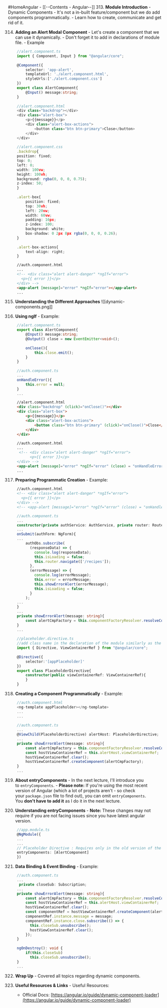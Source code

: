 #HomeAngular - [[--Contents - Angular--]]
313. **Module Introduction**
	- Dynamic Components
	- It's not a in-built feature/component but we do add components programmatically.
	- Learn how to create, communicate and get rid of it.

314. **Adding an Alert Modal Component**
	- Let's create a component that we can use it dynamically.
	- Don't forget it to add in declarations of module file.
	- Example
``` ts
	//alert.component.ts
	import { Component, Input } from "@angular/core";
	
	@Component({
	    selector: 'app-alert',
	    templateUrl: './alert.component.html',
	    styleUrls:['./alert.component.css']
	})
	export class AlertComponent{
	    @Input() message:string;
	}
	
	//alert.component.html
	<div class="backdrop"></div>
	<div class="alert-box">
	    <p>{{message}}</p>
	    <div class="alert-box-actions">
	        <button class="btn btn-primary">Close</button>
	    </div>
	</div>
	
	//alert.component.css
	.backdrop{
    position: fixed;
    top: 0;
    left: 0;
    width: 100vw;
    height: 100vh;
    background: rgba(0, 0, 0, 0.75);
    z-index: 50;
	}
	
	.alert-box{
	    position: fixed;
	    top: 30vh;
	    left: 20vw;
	    width: 60vw;
	    padding: 16px;
	    z-index: 100;
	    background: white;
	    box-shadow: 0 2px 8px rgba(0, 0, 0, 0.26);
	}
	
	.alert-box-actions{
	    text-align: right;
	}
```
``` html
	//auth.component.html
	...
	<!-- <div class="alert alert-danger" *ngIf="error">
      <p>{{ error }}</p>
	</div> -->
    <app-alert [message]="error" *ngIf="error"></app-alert>
	...
```

315. **Understanding the Different Approaches** ![[dynamic-components.png]]

316. **Using ngIf**
	- Example:
``` ts
	//alert.component.ts
	export class AlertComponent{
	    @Input() message:string;
	    @Output() close = new EventEmitter<void>();
	
	    onClose(){
	        this.close.emit();
	    }
	}
	
	//auth.component.ts
	...
	onHandleError(){
	    this.error = null;
	}
	...
```
``` HTML
	//alert.component.html
	<div class="backdrop" (click)="onClose()"></div>
	<div class="alert-box">
	    <p>{{message}}</p>
	    <div class="alert-box-actions">
	        <button class="btn btn-primary" (click)="onClose()">Close</button>
	    </div>
	</div>
	
	//auth.component.html
	...
	 <!-- <div class="alert alert-danger" *ngIf="error">
	      <p>{{ error }}</p>
	</div> -->
	<app-alert [message]="error" *ngIf="error" (close) = "onHandleError()"></app-alert>
	...
```

317. **Preparing Programmatic Creation**
	- Example:
``` html
	//auth.component.html
    <!-- <div class="alert alert-danger" *ngIf="error">
      <p>{{ error }}</p>
    </div> -->
    <!-- <app-alert [message]="error" *ngIf="error" (close) = "onHandleError()"></app-alert> -->
```
``` ts
	//auth.component.ts
	...
	constructor(private authService: AuthService, private router: Router, private componentFactoryResolver: ComponentFactoryResolver) {}
	...
	onSubmit(authForm: NgForm){
	...
		authObs.subscribe(
	      (responseData) => {
	        console.log(responseData);
	        this.isLoading = false;
	        this.router.navigate(['/recipes']);
	      },
	      (errorMessage) => {
	        console.log(errorMessage);
	        this.error = errorMessage;
	        this.showErrorAlert(errorMessage);
	        this.isLoading = false;
	      }
	    );
	...
	}
	...
	private showErrorAlert(message: string){
	    const alertCmpFactory = this.componentFactoryResolver.resolveComponentFactory(AlertComponent);
	}
	...
	
	//placeholder.directive.ts
	//add class name in the declaration of the module similarly as the components
	import { Directive, ViewContainerRef } from "@angular/core";
	
	@Directive({
	    selector:'[appPlaceholder]'
	})
	export class PlaceholderDirective{
	    constructor(public viewContainerRef: ViewContainerRef){
	    }
	}
```

318. **Creating a Component Programmatically**
	- Example:
``` ts
	//auth.component.html
	<ng-template appPlaceholder></ng-template>
	...
	...
	
	//auth.component.ts
	...
	@ViewChild(PlaceholderDirective) alertHost: PlaceholderDirective;
	...
	private showErrorAlert(message: string){
	    const alertCmpFactory = this.componentFactoryResolver.resolveComponentFactory(AlertComponent);
	    const hostViewContainerRef = this.alertHost.viewContainerRef;
	    hostViewContainerRef.clear();
	    hostViewContainerRef.createComponent(alertCmpFactory);
	}
	...
```

319. **About entryComponents**
	- In the next lecture, I'll introduce you to `entryComponents`.
	- **Please note:** If you're using the most recent version of Angular (which a lot of projects aren't - so check your `package.json` file to find out), you can omit `entryComponents`. You **don't have to add it** as I do it in the next lecture.

320. **Understanding entryComponents**
	- **Note:** These changes may not require if you are not facing issues since you have latest angular version.
``` ts
	//app.module.ts
	@NgModule({
	...
	...
	// Placeholder Directive : Requires only in the old version of the angular
	entryComponents: [AlertComponent]
	})
```

321. **Data Binding & Event Binding**
	- Example:
``` ts
	//auth.component.ts
	...
	 private closeSub: Subscription;
	...
	private showErrorAlert(message: string){
	    const alertCmpFactory = this.componentFactoryResolver.resolveComponentFactory(AlertComponent);
	    const hostViewContainerRef = this.alertHost.viewContainerRef;
	    hostViewContainerRef.clear();
	    const componentRef = hostViewContainerRef.createComponent(alertCmpFactory);
	    componentRef.instance.message = message;
	    componentRef.instance.close.subscribe(() => {
	      this.closeSub.unsubscribe();
	      hostViewContainerRef.clear();
	    });
	}
	
	ngOnDestroy(): void {
	    if(this.closeSub)
	      this.closeSub.unsubscribe();
	}
	...
```

322. **Wrap Up**
	- Covered all topics regarding dynamic components.

323. **Useful Resources & Links**
	- Useful Resources:
		- Official Docs: [https://angular.io/guide/dynamic-component-loader](https://angular.io/guide/dynamic-component-loader)
